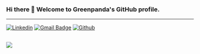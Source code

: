 ### Hi there 👋 Welcome to Greenpanda's GitHub profile.
---
[![Linkedin](https://img.shields.io/badge/-LinkedIn-blue?style=flat&logo=Linkedin&logoColor=white)](https://www.linkedin.com/in/greenpandaio/)
[![Gmail Badge](https://img.shields.io/badge/-Gmail-c14438?style=flat-square&logo=Gmail&logoColor=white&link=mailto:contact@greenpanda.io)](mailto:contact@greenpanda.io)
[![Github](https://img.shields.io/badge/-Github-000?style=flat&logo=Github&logoColor=white)](https://github.com/greenpandaio)
<br><br>


![](https://komarev.com/ghpvc/?username=greenpandaio&color=green)
